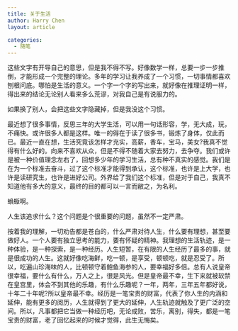 ```yaml
---
title: 关于生活
author: Harry Chen
layout: article

categories:
  - 随笔
---
```


  这些文字有开导自己的意思，但是我不得不写。好像数学一样，总要一步一步推倒，才能形成一个完整的理论。多年的学习让我养成了一个习惯，一切事情都喜欢刨根问底。哪怕是生活的意义。一个字一个字的写出来，就好像在推理证明一样，得出来的结论无论别人看来多么荒谬，对我自己是有说服力的。

  如果换了别人，会把这些文字隐藏掉，但是我没这个习惯。

  最近想了很多事情，反思三年的大学生活，可以用一句话形容，学，无大成，玩，不痛快。或许很多人都是这样。唯一的得在于读了很多书，锻炼了身体，仅此而已。最近一直在想，生活究竟该怎样才充实，高薪，香车，宝马，美女?我真不觉得有什么好的。向来不喜欢从众，但是不得不随着大家去努力，去争夺。我们或许是被一种价值理念左右了，回想多少年的学习生活，总有种不真实的感觉。我们是在为一个标准去奋斗，过了这个标准才能得到承认，这个标准，也许是上大学，也许是读研究生，也许是进好公司。外界给了我们这个标准，但是对于自己，我真不知道他有多大的意义，最终的目的都可以一言而敝之，为名利。

  蝜蝂啊。

  人生该追求什么？这个问题是个很重要的问题，虽然不一定严肃。

  按着我的理解，一切劝告都是苍白的，什么严肃对待人生，什么要有理想，甚至要做好人。一个人要有独立思考的能力，要有怀疑的精神。我理想的生活轨迹，是一种体验，是一种探索，是一种经历。人生短暂，在有限的人生经历了最多的事，就是很成功的人生。这就好像吃海鲜，吃一顿，是享受，顿顿吃，就是忍受了。所以，吃遍山珍海味的人，比顿顿守着鲍鱼海参的人，要幸福好多倍。总有人说皇帝很幸福，要什么有什么，万人之上，很是风光。但是皇帝最不幸，生下来就被软禁在皇宫里，体会不到其他的乐趣，有什么乐趣呢？一年，两年，三年五年都好说，十年二十年呢?所以皇帝最不幸。经历是一笔宝贵的财富，代表了你人生的内涵和延伸，能有更多的阅历，人生就得到了更大的延伸，人生轨迹就触及了更广泛的空间。所以，凡事都把它当做一种经历吧，无论成败，苦乐，离别，得失，都是一笔宝贵的财富，老了回忆起来的时候才觉得，此生无悔矣。
